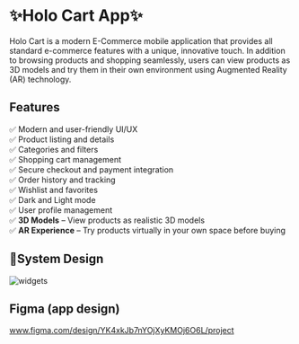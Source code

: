 # ✨Holo Cart App✨
Holo Cart is a modern E-Commerce mobile application that provides all standard e-commerce features with a unique, innovative touch. In addition to browsing products and shopping seamlessly, users can view products as 3D models and try them in their own environment using Augmented Reality (AR) technology.

## Features
✅ Modern and user-friendly UI/UX  
✅ Product listing and details  
✅ Categories and filters  
✅ Shopping cart management  
✅ Secure checkout and payment integration  
✅ Order history and tracking  
✅ Wishlist and favorites  
✅ Dark and Light mode  
✅ User profile management  
✅ **3D Models** – View products as realistic 3D models  
✅ **AR Experience** – Try products virtually in your own space before buying  

## 📝System Design

![widgets](https://github.com/mahmoud-alaa77/Doctor_app/assets/126196219/0bb16ca0-b919-4300-ac5b-897ebf122642)


## Figma (app design)

www.figma.com/design/YK4xkJb7nYOjXyKMOj6O6L/project

